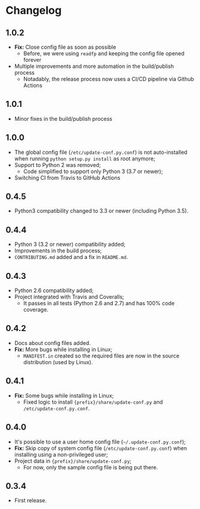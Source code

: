Changelog
=========

1.0.2
-----

- **Fix:** Close config file as soon as possible 
    - Before, we were using `readfp` and keeping the config file opened forever
- Multiple improvements and more automation in the build/publish process
    - Notadably, the release process now uses a CI/CD pipeline via Github Actions

1.0.1
-----

- Minor fixes in the build/publish process

1.0.0
-----

- The global config file (`/etc/update-conf.py.conf`) is not auto-installed when running `python setup.py install` as root anymore;
- Support to Python 2 was removed;
    - Code simplified to support only Python 3 (3.7 or newer);
- Switching CI from Travis to GitHub Actions

0.4.5
-----

- Python3 compatibility changed to 3.3 or newer (including Python 3.5).

0.4.4
-----

- Python 3 (3.2 or newer) compatibility added;
- Improvements in the build process;
- `CONTRIBUTING.md` added and a fix in `README.md`.

0.4.3
-----

- Python 2.6 compatibility added;
- Project integrated with Travis and Coveralls;
    - It passes in all tests (Python 2.6 and 2.7) and has 100% code coverage.

0.4.2
-----

- Docs about config files added.
- **Fix:** More bugs while installing in Linux;
    - `MANIFEST.in` created so the required files are now in the source distribution (used by Linux).

0.4.1
-----

- **Fix:** Some bugs while installing in Linux;
    - Fixed logic to install `{prefix}/share/update-conf.py` and `/etc/update-conf.py.conf`.

0.4.0
-----

- It's possible to use a user home config file (`~/.update-conf.py.conf`);
- **Fix:** Skip copy of system config file (`/etc/update-conf.py.conf`) when installing using a non-privileged user;
- Project data in `{prefix}/share/update-conf.py`;
    - For now, only the sample config file is being put there.

0.3.4
-----

- First release.

